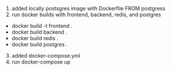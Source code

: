 1. added locally postsgres image with Dockerfile FROM postgress
2. run docker builds with frontend, backend, redis, and postgres

- docker build -t frontend .
- docker build backend .
- docker build redis .
- docker build postgres .

3. added docker-compose.yml
4. run docker-compose up
